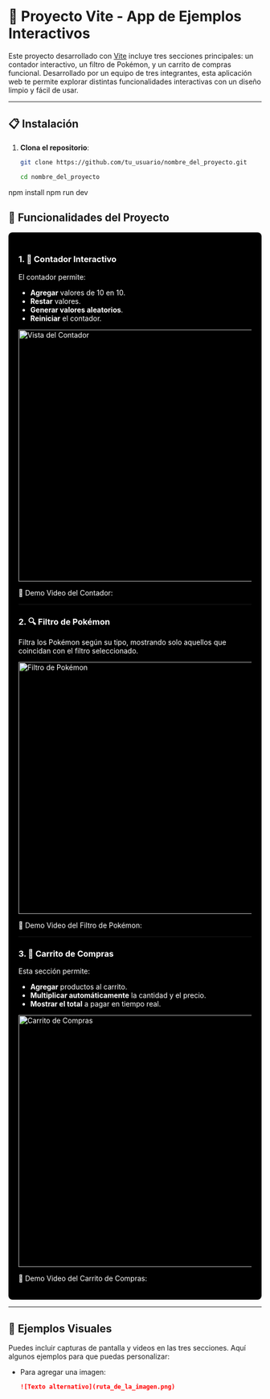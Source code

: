 # 🌟 Proyecto Vite - App de Ejemplos Interactivos

Este proyecto desarrollado con [Vite](https://vitejs.dev/) incluye tres secciones principales: un contador interactivo, un filtro de Pokémon, y un carrito de compras funcional. Desarrollado por un equipo de tres integrantes, esta aplicación web te permite explorar distintas funcionalidades interactivas con un diseño limpio y fácil de usar.

---

## 📋 Instalación

1. **Clona el repositorio**:
   ```bash
   git clone https://github.com/tu_usuario/nombre_del_proyecto.git

   cd nombre_del_proyecto
npm install
npm run dev
## 🚀 Funcionalidades del Proyecto

<div style="background-color: black; color: white; padding: 20px; border-radius: 8px;">

### 1. 🧮 Contador Interactivo
   El contador permite:
   - **Agregar** valores de 10 en 10.
   - **Restar** valores.
   - **Generar valores aleatorios**.
   - **Reiniciar** el contador.

   <img src="ruta_de_la_imagen_del_contador.png" alt="Vista del Contador" width="500"/>

   🎥 Demo Video del Contador:

---

### 2. 🔍 Filtro de Pokémon
   Filtra los Pokémon según su tipo, mostrando solo aquellos que coincidan con el filtro seleccionado.

   <img src="ruta_de_la_imagen_del_filtro_pokemon.png" alt="Filtro de Pokémon" width="500"/>

   🎥 Demo Video del Filtro de Pokémon:

---

### 3. 🛒 Carrito de Compras
   Esta sección permite:
   - **Agregar** productos al carrito.
   - **Multiplicar automáticamente** la cantidad y el precio.
   - **Mostrar el total** a pagar en tiempo real.

   <img src="ruta_de_la_imagen_del_carrito.png" alt="Carrito de Compras" width="500"/>

   🎥 Demo Video del Carrito de Compras:

</div>

---

## 📸 Ejemplos Visuales
Puedes incluir capturas de pantalla y videos en las tres secciones. Aquí algunos ejemplos para que puedas personalizar:
- Para agregar una imagen:  
  ```markdown
  ![Texto alternativo](ruta_de_la_imagen.png)


